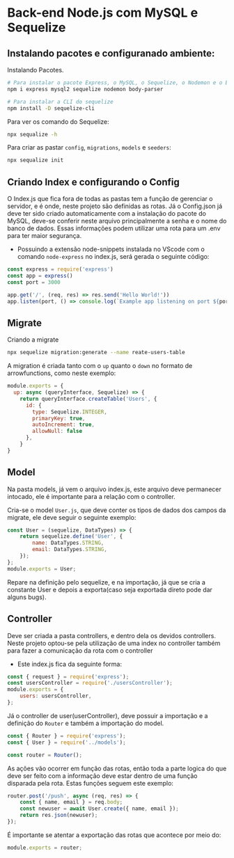 # Back-end Node.js com MySQL e Sequelize

## Instalando pacotes e configuranado ambiente:
Instalando Pacotes.
```bash
# Para instalar o pacote Express, o MySQL, o Sequelize, o Nodemon e o Body Parser
npm i express mysql2 sequelize nodemon body-parser

# Para instalar a CLI do sequelize
npm install -D sequelize-cli
```
Para ver os comando do Sequelize:
```bash
npx sequalize -h
```

Para criar as pastar `config`, `migrations`, `models` e `seeders`:
```bash
npx sequalize init
```
## Criando Index e configurando o Config
O Index.js que fica fora de todas as pastas tem a função de gerenciar o servidor, e é onde, neste projeto são definidas as rotas. Já o Config.json já deve ter sido criado automaticamente com a instalação do pacote do MySQL, deve-se conferir neste arquivo principalmente a senha e o nome do banco de dados. Essas informações podem utilizar uma rota para um .env para ter maior segurança.
- Possuindo a extensão node-snippets instalada no VScode com o comando `node-express` no index.js, será gerada o seguinte código:
```JavaScript
const express = require('express')
const app = express()
const port = 3000

app.get('/', (req, res) => res.send('Hello World!'))
app.listen(port, () => console.log(`Example app listening on port ${port}!`))
```
## Migrate
Criando a migrate
```bash
npx sequelize migration:generate --name reate-users-table
```

A migration é criada tanto com o `up` quanto o `down` no formato de arrowfunctions, como neste exemplo:
```JavaScript
module.exports = {
  up: async (queryInterface, Sequelize) => {
    return queryInterface.createTable('Users', {
      id: {
        type: Sequelize.INTEGER,
        primaryKey: true,
        autoIncrement: true,
        allowNull: false
      },
    }
}
```
## Model
Na pasta models, já vem o arquivo index.js, este arquivo deve permanecer intocado, ele é importante para a relação com o controller.

Cria-se o model `User.js`, que deve conter os tipos de dados dos campos da migrate, ele deve seguir o seguinte exemplo:
```JavaScript
const User = (sequelize, DataTypes) => {
    return sequelize.define('User', {
        name: DataTypes.STRING,
        email: DataTypes.STRING,
    });
};
module.exports = User;
```
Repare na definição pelo sequelize, e na importação, já que se cria a constante User e depois a exporta(caso seja exportada direto pode dar alguns bugs).
## Controller
Deve ser criada a pasta controllers, e dentro dela os devidos controllers. Neste projeto optou-se pela utilização de uma index no controller também para fazer a comunicação da rota com o controller
- Este index.js fica da seguinte forma:
```JavaScript
const { request } = require('express');
const usersController = require('./usersController');
module.exports = {
    users: usersController,
};
```
Já o controller de user(userController), deve possuir a importação e a definição do `Router` e também a importação do model.
```JavaScript
const { Router } = require('express');
const { User } = require('../models');

const router = Router();
```
As ações vão ocorrer em função das rotas, então toda a parte logica do que deve ser feito com a informação deve estar dentro de uma função disparada pela rota. Estas funções seguem este exemplo:
```JavaScript
router.post('/push', async (req, res) => {
    const { name, email } = req.body;
    const newuser = await User.create({ name, email });
    return res.json(newuser);
});
```
É importante se atentar a exportação das rotas que acontece por meio do:
```JavaScript
module.exports = router;
```